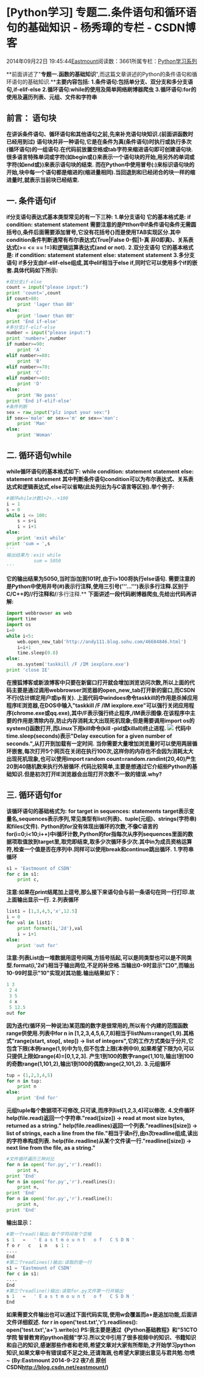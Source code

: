 
# [Python学习] 专题二.条件语句和循环语句的基础知识 - 杨秀璋的专栏 - CSDN博客

2014年09月22日 19:45:44[Eastmount](https://me.csdn.net/Eastmount)阅读数：3661所属专栏：[Python学习系列](https://blog.csdn.net/column/details/eastmount-python.html)



**前面讲述了"****专题一.函数的基础知识****",而这篇文章讲述的Python的条件语句和循环语句的基础知识.****主要内容包括:**
**1.条件语句:包括单分支、双分支和多分支语句,if-elif-else**
**2.循环语句:while的使用及简单网络刷博器爬虫**
**3.循环语句:for的使用及遍历列表、元组、文件和字符串**
## 前言： 语句块
**在讲诉条件语句、循环语句和其他语句之前,先来补充语句块知识.(前面讲函数时已经用到过)**
**语句块并非一种语句,它是在条件为真(条件语句)时执行或执行多次(循环语句)的一组语句.在代码前放置空格或tab字符来缩进语句即可创建语句块.很多语言特殊单词或字符(如begin或{)来表示一个语句块的开始,用另外的单词或字符(如end或})来表示语句块的结束.**
**而在Python中使用冒号(:)来标识语句块的开始,块中每一个语句都是缩进的(缩进量相同).当回退到和已经闭合的块一样的缩进量时,就表示当前块已经结束.**
## 一. 条件语句if
**if分支语句表达式基本类型常见的有一下三种:**
**1.单分支语句**
**它的基本格式是:**
**if condition:**
**statement**
**statement**
**需要注意的是Ptthon中if条件语句条件无需圆括号(),条件后面需要添加冒号,它没有花括号{}而是使用TAB实现区分.其中condition条件判断通常有布尔表达式(True|False 0-假|1-真 非0即真)、关系表达式(>= <= == !=)和逻辑运算表达式(and or not).**
**2.双分支语句**
**它的基本格式是:**
**if condition:**
**statement**
**statement**
**else:**
**statement**
**statement**
**3.多分支语句**
**if多分支由if-elif-else组成,其中elif相当于else if,同时它可以使用多个if的嵌套.具体代码如下所示:**
```python
#双分支if-else
count = input("please input:")
print 'count=',count
if count>80:
    print 'lager than 80'
else:
    print 'lower than 80'
print 'End if-else'
#多分支if-elif-else
number = input("please input:")
print 'number=',number
if number>=90:
    print 'A'
elif number>=80:
    print 'B'
elif number>=70:
    print 'C'
elif number>=60:
    print 'D'
else:
    print 'No pass'
print 'End if-elif-else'
#条件判断
sex = raw_input("plz input your sex:")
if sex=='male' or sex=='m' or sex=='man':
    print 'Man'
else:
    print 'Woman'
```
## 二. 循环语句while
**while循环语句的基本格式如下:**
**while condition:**
**statement**
**statement**
**else:**
**statement**
**statement**
**其中判断条件语句condition可以为布尔表达式、关系表达式和逻辑表达式,else可以省略(此处列出为与C语言等区别).举个例子:**
```python
#循环while计数1+2+..+100
i = 1
s = 0
while i <= 100:
    s = s+i
    i = i+1
else:
    print 'exit while'
print 'sum = ',s
'''
输出结果为：exit while
          sum = 5050
'''
```
**它的输出结果为5050,当时当i加到101时,由于i>100将执行else语句.**
**需要注意的是Python中使用井号(\#)表示行注释,使用三引号('''...''')表示多行注释.区别于C/C++的//行注释和/**/多行注释.**
**下面讲述一段代码刷博器爬虫,先给出代码再讲解:**
```python
import webbrowser as web
import time
import os
i=0
while i<5:
    web.open_new_tab('http://andy111.blog.sohu.com/46684846.html')
    i=i+1
    time.sleep(0.8)
else:
    os.system('taskkill /F /IM iexplore.exe')
print 'close IE'
```
**在搜狐博客或新浪博客中只要在新窗口打开就会增加浏览访问次数,所以上面的代码主要是通过调用webbrowser浏览器的open_new_tab打开新的窗口,而CSDN不行(估计绑定用户或ip有关).**
**上面代码中windoes命令taskkill的作用是杀掉应用程序IE浏览器,在DOS中输入"taskkill /F /IM iexplore.exe"可以强行关闭应用程序(chrome.exe或qq.exe),其中/F表示强行终止程序,/IM表示图像.在该程序中主要的作用是清除内存,防止内存消耗太大出现死机现象;但是需要调用import os的system()函数打开,而Linux下用kill命令(kill -pid或killall)终止进程.**
![](https://img-blog.csdn.net/20140922135451421)
**代码中time.sleep(seconds)表示"Delay execution for a given number of seconds.",从打开到加载有一定时间.**
**当你需要大量增加浏览量时可以使用两层循环嵌套,每次打开5个网页在关闭在执行100次,这样你的内存也不会因为消耗太大出现死机现象,也可以使用import random count=random.randint(20,40)产生20到40随机数来执行外层循环.代码比较简单,主要是想通过它介绍些Python的基础知识.但是初次打开IE浏览器会出现打开次数不一致的错误.why?**
## 三. 循环语句for
**该循环语句的基础格式为:**
**for target in sequences:**
**statements**
**target表示变量名,sequences表示序列,常见类型有list(列表)、tuple(元组)、strings(字符串)和files(文件).**
**Python的for没有体现出循环的次数,不像C语言的for(i=0;i<10;i++)中i循环计数,Python的for指每次从序列sequences里面的数据项取值放到target里,取完即结束,取多少次循环多少次.其中in为成员资格运算符,检查一个值是否在序列中.同样可以使用break和continue跳出循环.**
**1.字符串循环**
```python
s1 = 'Eastmount of CSDN'
for c in s1:
    print c,
```
**注意:如果在print结尾加上逗号,那么接下来语句会与前一条语句在同一行打印.故上面输出显示一行.**
**2.列表循环**
```python
list1 = [1,3,4,5,'x',12.5]
i = 0
for val in list1:
    print format(i,'2d'),val
    i = i+1
else:
    print 'out for'
```
**注意:列表List由一堆数据用逗号间隔,方括号括起,可以是同类型也可以是不同类型.format(i,'2d')相当于输出两位,不足的补空格.当输出0-9时显示"口0",而输出10-99时显示"10"实现对其功能.输出结果如下：**
```python
1 3
 2 4
 3 5
 4 x
 5 12.5
out for
```
**因为迭代(循环另一种说法)某范围的数字是很常用的,所以有个内建的范围函数range供使用.列表中for n in [1,2,3,4,5,6,7,8]相当于listNum=range(1,9).其格式"range(start, stop[, step]) -> list of integers",它的工作方式类似于分片,它包含下限(本例range(1,9)中为1),但不包含上限(本例中9),如果希望下限为0,可以只提供上限如range(4)=[0,1,2,3].**
**产生1到100的数字range(1,101),输出1到100的奇数range(1,101,2),输出1到100的偶数range(2,101,2).**
**3.元组循环**
```python
tup = (1,2,3,4,5)
for n in tup:
    print n
else:
    print 'End for'
```
**元组tuple每个数据项不可修改,只可读,而序列list[1,2,3,4]可以修改.**
**4.文件循环**
**help(file.read)返回一个字符串."read([size]) -> read at most size bytes, returned as a string."**
**help(file.readlines)返回一个列表."readlines([size]) -> list of strings, each a line from the file."相当于读n行,由n次readline组成,读出的字符串构成列表.**
**help(file.readline)从某个文件读一行."readline([size]) -> next line from the file, as a string."**
```python
#文件循环遍历三种对比
for n in open('for.py','r').read():
    print n,
print 'End'
for n in open('for.py','r').readlines():
    print n,
print 'End'
for n in open('for.py','r').readline():
    print n,
print 'End'
```
**输出显示：**
```python
#第一个read()输出:每个字符间有个空格
s 1   =   ' E a s t m o u n t   o f   C S D N ' 
f o r   c   i n   s 1 :
....
End
#第二个readlines()输出:读取的是一行
s1 = 'Eastmount of CSDN'
for c in s1:
....
End
#第三个readline()输出:读取for.py文件第一行并输出
s 1   =   ' E a s t m o u n t   o f   C S D N '
End
```
**如果需要文件输出也可以通过下面代码实现,使用w会覆盖而a+是追加功能,后面讲文件详细叙述.**
**for r in open('test.txt','r').readlines():**
**open('test.txt','a+').write(c)**
**PS:我主要是通过《Python基础教程》和"51CTO学院 智普教育的python视频"学习.所以文中引用了很多视频中的知识、书籍知识和自己的知识,感谢那些作者和老师,希望文章对大家有所帮助,才开始学习python知识,如果文章中有错误或不足之处,还请海涵,也希望大家提出意见与君共勉.勿喷~**
**(By:Eastmount 2014-9-22 夜7点 原创CSDN****http://blog.csdn.net/eastmount/****)**

